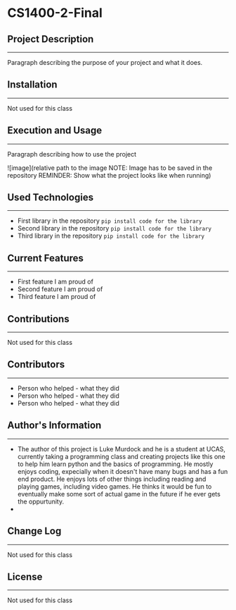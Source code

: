 # CS1400-2-Final

## Project Description
---
Paragraph describing the purpose of your project and what it does.  

## Installation
---
Not used for this class  

## Execution and Usage
---
Paragraph describing how to use the project

![image](relative path to the image NOTE: Image has to be saved in the repository REMINDER: Show what the project looks like when running)  

## Used Technologies
---
+ First library in the repository
`pip install code for the library`
+ Second library in the repository
`pip install code for the library`
+ Third library in the repository
`pip install code for the library`  

## Current Features
---
+ First feature I am proud of
+ Second feature I am proud of
+ Third feature I am proud of  

## Contributions
---
Not used for this class  

## Contributors
---
+ Person who helped - what they did
+ Person who helped - what they did
+ Person who helped - what they did  

## Author's Information
---
+ The author of this project is Luke Murdock and he is a student at UCAS, currently taking a programming class and creating projects like this one to help him learn python and the basics of programming. He mostly enjoys coding, expecially when it doesn't have many bugs and has a fun end product. He enjoys lots of other things including reading and playing games, including video games. He thinks it would be fun to eventually make some sort of actual game in the future if he ever gets the oppurtunity.  
+ 

## Change Log
---
Not used for this class  

## License
---
Not used for this class  
